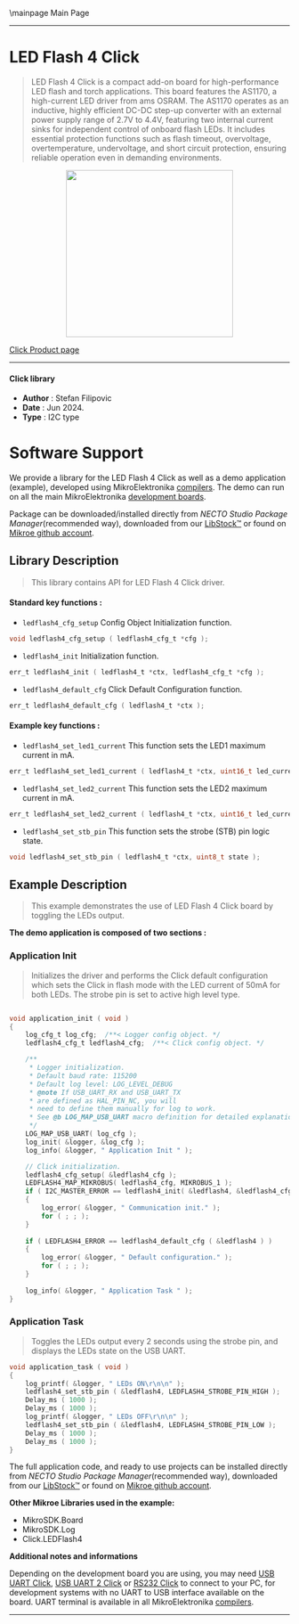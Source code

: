 \mainpage Main Page

---
# LED Flash 4 Click

> LED Flash 4 Click is a compact add-on board for high-performance LED flash and torch applications. This board features the AS1170, a high-current LED driver from ams OSRAM. The AS1170 operates as an inductive, highly efficient DC-DC step-up converter with an external power supply range of 2.7V to 4.4V, featuring two internal current sinks for independent control of onboard flash LEDs. It includes essential protection functions such as flash timeout, overvoltage, overtemperature, undervoltage, and short circuit protection, ensuring reliable operation even in demanding environments.

<p align="center">
  <img src="https://download.mikroe.com/images/click_for_ide/ledflash4_click.png" height=300px>
</p>

[Click Product page](https://www.mikroe.com/led-flash-4-click)

---


#### Click library

- **Author**        : Stefan Filipovic
- **Date**          : Jun 2024.
- **Type**          : I2C type


# Software Support

We provide a library for the LED Flash 4 Click
as well as a demo application (example), developed using MikroElektronika
[compilers](https://www.mikroe.com/necto-studio).
The demo can run on all the main MikroElektronika [development boards](https://www.mikroe.com/development-boards).

Package can be downloaded/installed directly from *NECTO Studio Package Manager*(recommended way), downloaded from our [LibStock&trade;](https://libstock.mikroe.com) or found on [Mikroe github account](https://github.com/MikroElektronika/mikrosdk_click_v2/tree/master/clicks).

## Library Description

> This library contains API for LED Flash 4 Click driver.

#### Standard key functions :

- `ledflash4_cfg_setup` Config Object Initialization function.
```c
void ledflash4_cfg_setup ( ledflash4_cfg_t *cfg );
```

- `ledflash4_init` Initialization function.
```c
err_t ledflash4_init ( ledflash4_t *ctx, ledflash4_cfg_t *cfg );
```

- `ledflash4_default_cfg` Click Default Configuration function.
```c
err_t ledflash4_default_cfg ( ledflash4_t *ctx );
```

#### Example key functions :

- `ledflash4_set_led1_current` This function sets the LED1 maximum current in mA.
```c
err_t ledflash4_set_led1_current ( ledflash4_t *ctx, uint16_t led_current );
```

- `ledflash4_set_led2_current` This function sets the LED2 maximum current in mA.
```c
err_t ledflash4_set_led2_current ( ledflash4_t *ctx, uint16_t led_current );
```

- `ledflash4_set_stb_pin` This function sets the strobe (STB) pin logic state.
```c
void ledflash4_set_stb_pin ( ledflash4_t *ctx, uint8_t state );
```

## Example Description

> This example demonstrates the use of LED Flash 4 Click board by toggling the LEDs output.

**The demo application is composed of two sections :**

### Application Init

> Initializes the driver and performs the Click default configuration which sets
the Click in flash mode with the LED current of 50mA for both LEDs. The strobe pin is set to active high level type.

```c

void application_init ( void )
{
    log_cfg_t log_cfg;  /**< Logger config object. */
    ledflash4_cfg_t ledflash4_cfg;  /**< Click config object. */

    /** 
     * Logger initialization.
     * Default baud rate: 115200
     * Default log level: LOG_LEVEL_DEBUG
     * @note If USB_UART_RX and USB_UART_TX 
     * are defined as HAL_PIN_NC, you will 
     * need to define them manually for log to work. 
     * See @b LOG_MAP_USB_UART macro definition for detailed explanation.
     */
    LOG_MAP_USB_UART( log_cfg );
    log_init( &logger, &log_cfg );
    log_info( &logger, " Application Init " );

    // Click initialization.
    ledflash4_cfg_setup( &ledflash4_cfg );
    LEDFLASH4_MAP_MIKROBUS( ledflash4_cfg, MIKROBUS_1 );
    if ( I2C_MASTER_ERROR == ledflash4_init( &ledflash4, &ledflash4_cfg ) ) 
    {
        log_error( &logger, " Communication init." );
        for ( ; ; );
    }
    
    if ( LEDFLASH4_ERROR == ledflash4_default_cfg ( &ledflash4 ) )
    {
        log_error( &logger, " Default configuration." );
        for ( ; ; );
    }
    
    log_info( &logger, " Application Task " );
}

```

### Application Task

> Toggles the LEDs output every 2 seconds using the strobe pin, and displays the LEDs state on the USB UART.

```c
void application_task ( void )
{
    log_printf( &logger, " LEDs ON\r\n\n" );
    ledflash4_set_stb_pin ( &ledflash4, LEDFLASH4_STROBE_PIN_HIGH );
    Delay_ms ( 1000 );
    Delay_ms ( 1000 );
    log_printf( &logger, " LEDs OFF\r\n\n" );
    ledflash4_set_stb_pin ( &ledflash4, LEDFLASH4_STROBE_PIN_LOW );
    Delay_ms ( 1000 );
    Delay_ms ( 1000 );
}
```

The full application code, and ready to use projects can be installed directly from *NECTO Studio Package Manager*(recommended way), downloaded from our [LibStock&trade;](https://libstock.mikroe.com) or found on [Mikroe github account](https://github.com/MikroElektronika/mikrosdk_click_v2/tree/master/clicks).

**Other Mikroe Libraries used in the example:**

- MikroSDK.Board
- MikroSDK.Log
- Click.LEDFlash4

**Additional notes and informations**

Depending on the development board you are using, you may need
[USB UART Click](https://www.mikroe.com/usb-uart-click),
[USB UART 2 Click](https://www.mikroe.com/usb-uart-2-click) or
[RS232 Click](https://www.mikroe.com/rs232-click) to connect to your PC, for
development systems with no UART to USB interface available on the board. UART
terminal is available in all MikroElektronika
[compilers](https://shop.mikroe.com/compilers).

---
